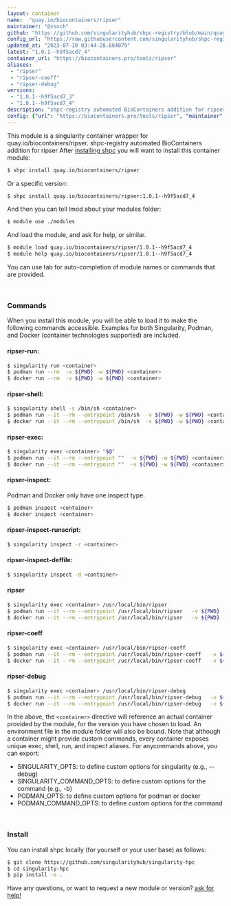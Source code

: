 ```yaml
---
layout: container
name:  "quay.io/biocontainers/ripser"
maintainer: "@vsoch"
github: "https://github.com/singularityhub/shpc-registry/blob/main/quay.io/biocontainers/ripser/container.yaml"
config_url: "https://raw.githubusercontent.com/singularityhub/shpc-registry/main/quay.io/biocontainers/ripser/container.yaml"
updated_at: "2023-07-10 03:44:28.664879"
latest: "1.0.1--h9f5acd7_4"
container_url: "https://biocontainers.pro/tools/ripser"
aliases:
 - "ripser"
 - "ripser-coeff"
 - "ripser-debug"
versions:
 - "1.0.1--h9f5acd7_3"
 - "1.0.1--h9f5acd7_4"
description: "shpc-registry automated BioContainers addition for ripser"
config: {"url": "https://biocontainers.pro/tools/ripser", "maintainer": "@vsoch", "description": "shpc-registry automated BioContainers addition for ripser", "latest": {"1.0.1--h9f5acd7_4": "sha256:316e4319f94d9fd2de02e39f2910efa27d05b9a6760dd40e548c09b3a3d7cfea"}, "tags": {"1.0.1--h9f5acd7_3": "sha256:f14e81d5860619c05c37eb648f977417eddfda5c2f3f1fa43c56b1a0bc1817e7", "1.0.1--h9f5acd7_4": "sha256:316e4319f94d9fd2de02e39f2910efa27d05b9a6760dd40e548c09b3a3d7cfea"}, "docker": "quay.io/biocontainers/ripser", "aliases": {"ripser": "/usr/local/bin/ripser", "ripser-coeff": "/usr/local/bin/ripser-coeff", "ripser-debug": "/usr/local/bin/ripser-debug"}}
---
```


This module is a singularity container wrapper for quay.io/biocontainers/ripser.
shpc-registry automated BioContainers addition for ripser
After [installing shpc](#install) you will want to install this container module:


```bash
$ shpc install quay.io/biocontainers/ripser
```

Or a specific version:

```bash
$ shpc install quay.io/biocontainers/ripser:1.0.1--h9f5acd7_4
```

And then you can tell lmod about your modules folder:

```bash
$ module use ./modules
```

And load the module, and ask for help, or similar.

```bash
$ module load quay.io/biocontainers/ripser/1.0.1--h9f5acd7_4
$ module help quay.io/biocontainers/ripser/1.0.1--h9f5acd7_4
```

You can use tab for auto-completion of module names or commands that are provided.

<br>

### Commands

When you install this module, you will be able to load it to make the following commands accessible.
Examples for both Singularity, Podman, and Docker (container technologies supported) are included.

#### ripser-run:

```bash
$ singularity run <container>
$ podman run --rm  -v ${PWD} -w ${PWD} <container>
$ docker run --rm  -v ${PWD} -w ${PWD} <container>
```

#### ripser-shell:

```bash
$ singularity shell -s /bin/sh <container>
$ podman run --it --rm --entrypoint /bin/sh  -v ${PWD} -w ${PWD} <container>
$ docker run --it --rm --entrypoint /bin/sh  -v ${PWD} -w ${PWD} <container>
```

#### ripser-exec:

```bash
$ singularity exec <container> "$@"
$ podman run --it --rm --entrypoint ""  -v ${PWD} -w ${PWD} <container> "$@"
$ docker run --it --rm --entrypoint ""  -v ${PWD} -w ${PWD} <container> "$@"
```

#### ripser-inspect:

Podman and Docker only have one inspect type.

```bash
$ podman inspect <container>
$ docker inspect <container>
```

#### ripser-inspect-runscript:

```bash
$ singularity inspect -r <container>
```

#### ripser-inspect-deffile:

```bash
$ singularity inspect -d <container>
```


#### ripser

```bash
$ singularity exec <container> /usr/local/bin/ripser
$ podman run --it --rm --entrypoint /usr/local/bin/ripser   -v ${PWD} -w ${PWD} <container> -c " $@"
$ docker run --it --rm --entrypoint /usr/local/bin/ripser   -v ${PWD} -w ${PWD} <container> -c " $@"
```


#### ripser-coeff

```bash
$ singularity exec <container> /usr/local/bin/ripser-coeff
$ podman run --it --rm --entrypoint /usr/local/bin/ripser-coeff   -v ${PWD} -w ${PWD} <container> -c " $@"
$ docker run --it --rm --entrypoint /usr/local/bin/ripser-coeff   -v ${PWD} -w ${PWD} <container> -c " $@"
```


#### ripser-debug

```bash
$ singularity exec <container> /usr/local/bin/ripser-debug
$ podman run --it --rm --entrypoint /usr/local/bin/ripser-debug   -v ${PWD} -w ${PWD} <container> -c " $@"
$ docker run --it --rm --entrypoint /usr/local/bin/ripser-debug   -v ${PWD} -w ${PWD} <container> -c " $@"
```



In the above, the `<container>` directive will reference an actual container provided
by the module, for the version you have chosen to load. An environment file in the
module folder will also be bound. Note that although a container
might provide custom commands, every container exposes unique exec, shell, run, and
inspect aliases. For anycommands above, you can export:

 - SINGULARITY_OPTS: to define custom options for singularity (e.g., --debug)
 - SINGULARITY_COMMAND_OPTS: to define custom options for the command (e.g., -b)
 - PODMAN_OPTS: to define custom options for podman or docker
 - PODMAN_COMMAND_OPTS: to define custom options for the command

<br>

### Install

You can install shpc locally (for yourself or your user base) as follows:

```bash
$ git clone https://github.com/singularityhub/singularity-hpc
$ cd singularity-hpc
$ pip install -e .
```

Have any questions, or want to request a new module or version? [ask for help!](https://github.com/singularityhub/singularity-hpc/issues)